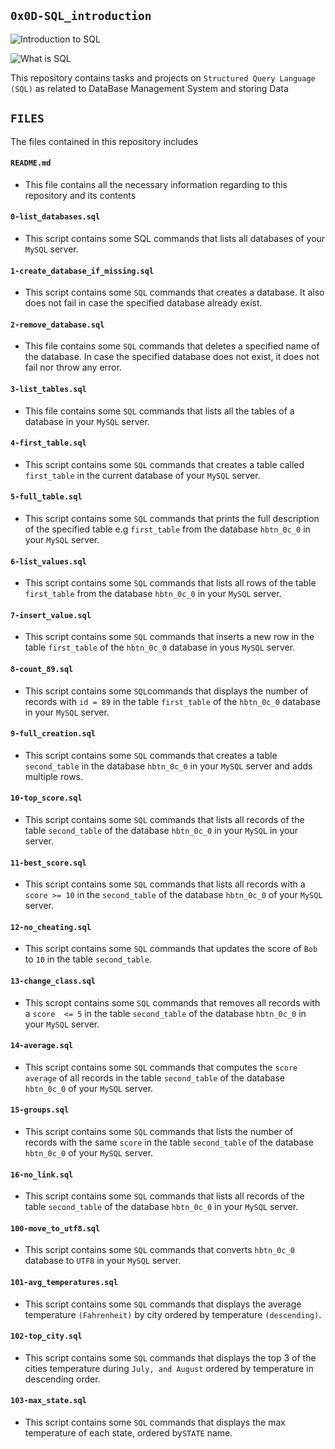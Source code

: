 ## `0x0D-SQL_introduction`

![Introduction to SQL](https://www.savannahtech.edu/wp-content/uploads/2019/09/Introduction-to-SQL.png)


![What is SQL](https://media.licdn.com/dms/image/C4D12AQEeE_fZqN5fzA/article-cover_image-shrink_600_2000/0/1601808979670?e=2147483647&v=beta&t=EsX1Ep2TNb5yJ3HvQSEGpSzlQu6SQ1PxgbMaL84IsxU)

This repository contains tasks and projects on `Structured Query Language (SQL)` as related to DataBase Management System and storing Data


## `FILES`

The files contained in this repository includes


#### `README.md`
  - This file contains all the necessary information regarding to this repository and its contents

#### `0-list_databases.sql`
  - This script contains some SQL commands that lists all databases of your `MySQL` server.

#### `1-create_database_if_missing.sql`
  - This script contains some `SQL` commands that creates a database. It also does not fail in case the specified database already exist.

#### `2-remove_database.sql`
  - This file contains some `SQL` commands that deletes a specified name of the database. In case the specified database does not exist, it does not fail nor throw any error.

#### `3-list_tables.sql`
  - This file contains some `SQL` commands that lists all the tables of a database in your `MySQL` server.

#### `4-first_table.sql`
  - This script contains some `SQL` commands that creates a table called `first_table` in the current database of your `MySQL` server.

#### `5-full_table.sql`
  - This script contains some `SQL` commands that prints the full description of the specified table e.g `first_table` from the database `hbtn_0c_0` in your `MySQL` server.

#### `6-list_values.sql`
  - This script contains some `SQL` commands that lists all rows of the table `first_table` from the database `hbtn_0c_0` in your `MySQL` server.

#### `7-insert_value.sql`
  - This script contains some `SQL` commands that inserts a new row in the table `first_table` of the `hbtn_0c_0` database in yous `MySQL` server.

#### `8-count_89.sql`
  - This script contains some `SQL`commands that displays the number of records with `id = 89` in the table `first_table` of the `hbtn_0c_0` database in your `MySQL` server.

#### `9-full_creation.sql` 
  - This script contains some `SQL` commands that creates a table `second_table` in the database `hbtn_0c_0` in your `MySQL` server and adds multiple rows.

#### `10-top_score.sql`
  - This script contains some `SQL` commands that lists all records of the table `second_table` of the database `hbtn_0c_0` in your `MySQL` in your server.

#### `11-best_score.sql`
  - This script contains some `SQL` commands that lists all records with a `score >= 10` in the `second_table` of the database `hbtn_0c_0` of your `MySQL` server.

#### `12-no_cheating.sql`
  - This script contains some `SQL` commands that updates the score of `Bob` to `10` in the table `second_table`.

#### `13-change_class.sql`
  - This scropt contains some `SQL` commands that removes all records with a `score  <= 5` in the table `second_table` of the database `hbtn_0c_0` in your `MySQL` server.

#### `14-average.sql`
  - This script contains some `SQL` commands that computes the `score average` of all records in the table `second_table` of the database `hbtn_0c_0` of your `MySQL` server.

#### `15-groups.sql`
  - This script contains some `SQL` commands that lists the number of records with the same `score` in the table `second_table` of the database `hbtn_0c_0` of your `MySQL` server.

#### `16-no_link.sql`
  - This script contains some `SQL` commands that lists all records of the table `second_table` of the database `hbtn_0c_0` in your `MySQL` server.

#### `100-move_to_utf8.sql`
  - This script contains some `SQL` commands that converts `hbtn_0c_0` database to `UTF8` in your `MySQL` server.

#### `101-avg_temperatures.sql`
  - This script contains some `SQL` commands that displays the average temperature `(Fahrenheit)` by city ordered by temperature `(descending)`.

#### `102-top_city.sql`
  - This script contains some `SQL` commands that displays the top 3 of the cities temperature during `July, and August` ordered by temperature in descending order.

#### `103-max_state.sql`
  - This script contains some `SQL` commands that displays the max temperature of each state, ordered by`STATE` name.
